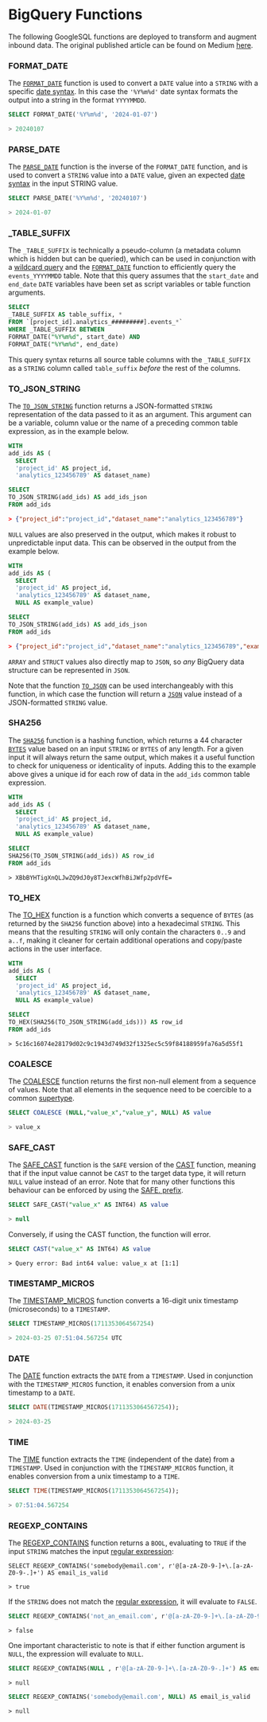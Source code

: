 # BigQuery Functions
The following GoogleSQL functions are deployed to transform and augment inbound data.  The original published article can be found on Medium [here](https://medium.com/decode-data/essential-sql-functions-for-the-ga4-bigquery-events-export-adc07bcefc11).

### FORMAT_DATE
The [`FORMAT_DATE`](https://cloud.google.com/bigquery/docs/reference/standard-sql/date_functions#format_date) function is used to convert a `DATE` value into a `STRING` with a specific [date syntax](https://cloud.google.com/bigquery/docs/reference/standard-sql/format-elements#format_elements_date_time). In this case the `'%Y%m%d'` date syntax formats the output into a string in the format `YYYYMMDD`.

```sql
SELECT FORMAT_DATE('%Y%m%d', '2024-01-07')
```

```sql
> 20240107
```

### PARSE_DATE
The [`PARSE_DATE`](https://cloud.google.com/bigquery/docs/reference/standard-sql/date_functions#parse_date) function is the inverse of the `FORMAT_DATE` function, and is used to convert a `STRING` value into a `DATE` value, given an expected [date syntax](https://cloud.google.com/bigquery/docs/reference/standard-sql/format-elements#format_elements_date_time) in the input STRING value. 

```sql
SELECT PARSE_DATE('%Y%m%d', '20240107')
```

```sql
> 2024-01-07
```

### _TABLE_SUFFIX

The `_TABLE_SUFFIX` is technically a pseudo-column (a metadata column which is hidden but can be queried), which can be used in conjunction with a [wildcard query](https://cloud.google.com/bigquery/docs/querying-wildcard-tables) and the [`FORMAT_DATE`](https://cloud.google.com/bigquery/docs/reference/standard-sql/date_functions#format_date) function to efficiently query the `events_YYYYMMDD` table. Note that this query assumes that the `start_date` and `end_date` `DATE` variables have been set as script variables or table function arguments.

```sql
SELECT 
_TABLE_SUFFIX AS table_suffix, *
FROM `[project_id].analytics_#########].events_*`
WHERE _TABLE_SUFFIX BETWEEN 
FORMAT_DATE("%Y%m%d", start_date) AND 
FORMAT_DATE("%Y%m%d", end_date)
```

This query syntax returns all source table columns with the `_TABLE_SUFFIX` as a `STRING` column called `table_suffix` _before_ the rest of the columns.

### TO_JSON_STRING

The [`TO_JSON_STRING`](https://cloud.google.com/bigquery/docs/reference/standard-sql/json_functions#to_json_string) function returns a JSON-formatted `STRING` representation of the data passed to it as an argument. This argument can be a variable, column value or the name of a preceding common table expression, as in the example below.

```sql
WITH
add_ids AS (
  SELECT 
  'project_id' AS project_id,
  'analytics_123456789' AS dataset_name)

SELECT 
TO_JSON_STRING(add_ids) AS add_ids_json
FROM add_ids
```

```json
> {"project_id":"project_id","dataset_name":"analytics_123456789"}
```

`NULL` values are also preserved in the output, which makes it robust to unpredictable input data. This can be observed in the output from the example below.

```sql
WITH
add_ids AS (
  SELECT 
  'project_id' AS project_id,
  'analytics_123456789' AS dataset_name,
  NULL AS example_value)

SELECT 
TO_JSON_STRING(add_ids) AS add_ids_json
FROM add_ids
```

```json
> {"project_id":"project_id","dataset_name":"analytics_123456789","example_value":null}
```

`ARRAY` and `STRUCT` values also directly map to `JSON`, so _any_ BigQuery data structure can be represented in `JSON`.

Note that the function [`TO_JSON`](https://cloud.google.com/bigquery/docs/reference/standard-sql/json_functions#to_json) can be used interchangeably with this function, in which case the function will return a [`JSON`](https://cloud.google.com/bigquery/docs/json-data) value instead of a JSON-formatted `STRING` value. 


### SHA256
The [`SHA256`](https://cloud.google.com/bigquery/docs/reference/standard-sql/hash_functions#sha256) function is a hashing function, which returns a 44 character [`BYTES`](https://cloud.google.com/bigquery/docs/reference/standard-sql/data-types#bytes_type) value based on an input `STRING` or `BYTES` of any length. For a given input it will always return the same output, which makes it a useful function to check for uniqueness or identicality of inputs. Adding this to the example above gives a unique id for each row of data in the `add_ids` common table expression.

```sql
WITH
add_ids AS (
  SELECT 
  'project_id' AS project_id,
  'analytics_123456789' AS dataset_name,
  NULL AS example_value)

SELECT 
SHA256(TO_JSON_STRING(add_ids)) AS row_id
FROM add_ids
```

```plain
> XBbBYHTigXnQLJwZQ9dJ0y8TJexcWfhBiJWfp2pdVfE=
```

### TO_HEX
The [TO_HEX](https://cloud.google.com/bigquery/docs/reference/standard-sql/string_functions#to_hex) function is a function which converts a sequence of `BYTES` (as returned by the `SHA256` function above) into a hexadecimal `STRING`. This means that the resulting `STRING` will only contain the characters `0..9` and `a..f`, making it cleaner for certain additional operations and copy/paste actions in the user interface.

```sql
WITH
add_ids AS (
  SELECT 
  'project_id' AS project_id,
  'analytics_123456789' AS dataset_name,
  NULL AS example_value)

SELECT 
TO_HEX(SHA256(TO_JSON_STRING(add_ids))) AS row_id
FROM add_ids
```

```plain
> 5c16c16074e28179d02c9c1943d749d32f1325ec5c59f84188959fa76a5d55f1
```

### COALESCE
The [COALESCE](https://cloud.google.com/bigquery/docs/reference/standard-sql/conditional_expressions#coalesce) function returns the first non-null element from a sequence of values. Note that all elements in the sequence need to be coercible to a common [supertype](https://cloud.google.com/bigquery/docs/reference/standard-sql/conversion_rules#supertypes).

```sql
SELECT COALESCE (NULL,"value_x","value_y", NULL) AS value
```

```sql
> value_x
```

### SAFE_CAST
The [SAFE_CAST](https://cloud.google.com/bigquery/docs/reference/standard-sql/functions-and-operators#safe_casting) function is the `SAFE` version of the [CAST](https://cloud.google.com/bigquery/docs/reference/standard-sql/functions-and-operators#cast) function, meaning that if the input value cannot be `CAST` to the target data type, it will return `NULL` value instead of an error. Note that for many other functions this behaviour can be enforced by using the [SAFE. prefix](https://cloud.google.com/bigquery/docs/reference/standard-sql/functions-reference#safe_prefix).

```sql
SELECT SAFE_CAST("value_x" AS INT64) AS value
```

```sql
> null
```

Conversely, if using the CAST function, the function will error.

```sql
SELECT CAST("value_x" AS INT64) AS value
```

```plain
> Query error: Bad int64 value: value_x at [1:1]
```

### TIMESTAMP_MICROS
The [TIMESTAMP\_MICROS](https://cloud.google.com/bigquery/docs/reference/standard-sql/timestamp_functions#timestamp_micros) function converts a 16-digit unix timestamp (microseconds) to a `TIMESTAMP`.

```sql
SELECT TIMESTAMP_MICROS(1711353064567254) 
```

```sql
> 2024-03-25 07:51:04.567254 UTC
```

### DATE
The [DATE](https://cloud.google.com/bigquery/docs/reference/standard-sql/date_functions#date) function extracts the `DATE` from a `TIMESTAMP`. Used in conjunction with the `TIMESTAMP_MICROS` function, it enables conversion from a unix timestamp to a `DATE`.

```sql
SELECT DATE(TIMESTAMP_MICROS(1711353064567254));
```

```sql
> 2024-03-25
```

### TIME
The [TIME](https://cloud.google.com/bigquery/docs/reference/standard-sql/time_functions#time) function extracts the `TIME` (independent of the date) from a `TIMESTAMP`. Used in conjunction with the `TIMESTAMP_MICROS` function, it enables conversion from a unix timestamp to a `TIME`.

```sql
SELECT TIME(TIMESTAMP_MICROS(1711353064567254));
```

```sql
> 07:51:04.567254
```

### REGEXP_CONTAINS
The [REGEXP_CONTAINS](https://cloud.google.com/bigquery/docs/reference/standard-sql/string_functions#regexp_contains) function returns a `BOOL`, evaluating to `TRUE` if the input `STRING` matches the input [regular expression](https://github.com/google/re2/wiki/Syntax):

```plain
SELECT REGEXP_CONTAINS('somebody@email.com', r'@[a-zA-Z0-9-]+\.[a-zA-Z0-9-.]+') AS email_is_valid
```

```plain
> true
```

If the `STRING` does not match the [regular expression](https://github.com/google/re2/wiki/Syntax), it will evaluate to `FALSE`.

```sql
SELECT REGEXP_CONTAINS('not_an_email.com', r'@[a-zA-Z0-9-]+\.[a-zA-Z0-9-.]+') AS email_is_valid
```

```plain
> false
```

One important characteristic to note is that if either function argument is `NULL`, the expression will evaluate to `NULL`.

```sql
SELECT REGEXP_CONTAINS(NULL , r'@[a-zA-Z0-9-]+\.[a-zA-Z0-9-.]+') AS email_is_valid
```

```plain
> null
```

```sql
SELECT REGEXP_CONTAINS('somebody@email.com', NULL) AS email_is_valid
```

```plain
> null
```